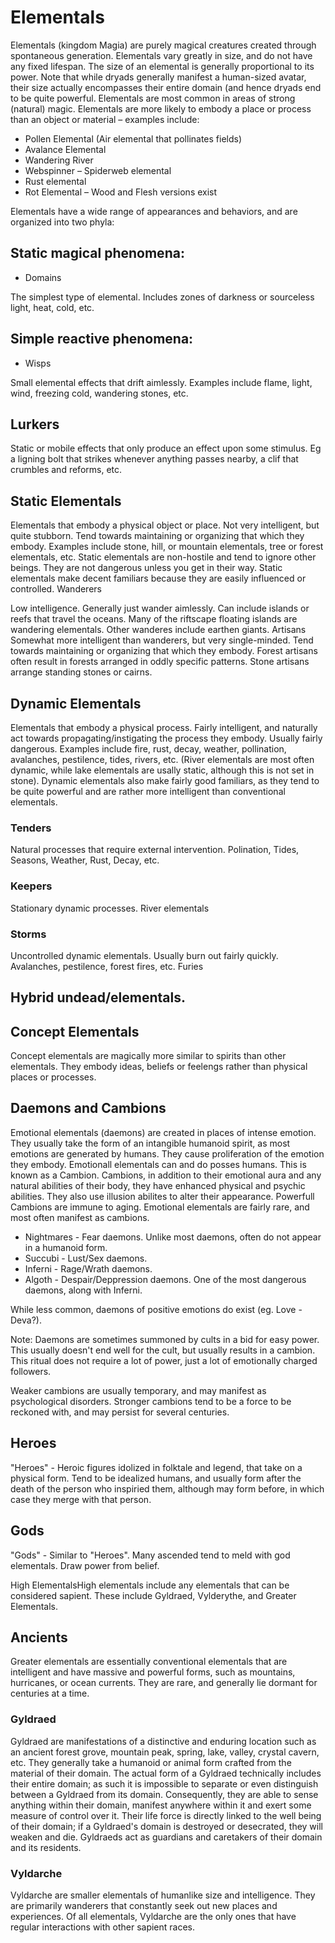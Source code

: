# Elementals

Elementals (kingdom Magia) are purely magical creatures created through spontaneous generation. Elementals vary greatly in size, and do not have any fixed lifespan.
The size of an elemental is generally proportional to its power. Note that while dryads generally manifest a human-sized avatar, their size actually encompasses their entire domain (and hence dryads end to be quite powerful.
Elementals are most common in areas of strong (natural) magic. Elementals are more likely to embody a place or process than an object or material – examples include:
* Pollen Elemental (Air elemental that pollinates fields)
* Avalance Elemental
* Wandering River
* Webspinner – Spiderweb elemental
* Rust elemental
* Rot Elemental – Wood and Flesh versions exist

Elementals have a wide range of appearances and behaviors, and are organized into two phyla:

## Static magical phenomena:

* Domains

The simplest type of elemental. Includes zones of darkness or sourceless light, heat, cold, etc.

## Simple reactive phenomena:

* Wisps

Small elemental effects that drift aimlessly. Examples include flame, light, wind, freezing cold, wandering stones, etc.

## Lurkers

Static or mobile effects that only produce an effect upon some
stimulus. Eg a ligning bolt that strikes whenever anything passes
nearby, a clif that crumbles and reforms, etc.

## Static Elementals

Elementals that embody a physical object or place. Not very
intelligent, but quite stubborn. Tend towards maintaining or organizing
that which they embody. Examples include stone, hill, or mountain
elementals, tree or forest elementals, etc.
Static elementals are non-hostile and tend to ignore other beings. They
are not dangerous unless you get in their way. Static elementals
make decent familiars because they are easily influenced or controlled.
Wanderers

Low intelligence. Generally just wander aimlessly.
Can include islands or reefs that travel the oceans. Many of the
riftscape floating islands are wandering elementals. Other wanderes
include earthen giants.
Artisans
Somewhat more intelligent than wanderers, but very single-minded.
Tend towards maintaining or organizing
that which they embody. Forest artisans often result in forests
arranged in oddly specific patterns. Stone artisans arrange standing
stones or cairns. 

## Dynamic Elementals

Elementals that embody a physical process. Fairly intelligent, and
naturally act towards propagating/instigating the process they embody.
Usually fairly dangerous. Examples include fire, rust, decay, weather,
pollination, avalanches, pestilence, tides, rivers, etc. (River
elementals are most often dynamic, while lake elementals are usally
static, although this is not set in stone).
Dynamic elementals also make fairly good familiars, as they tend to be
quite powerful and are rather more intelligent than conventional
elementals.

### Tenders

Natural processes that require external intervention. Polination, Tides, Seasons, Weather, Rust, Decay, etc.

### Keepers

Stationary dynamic processes. River elementals

### Storms

Uncontrolled dynamic elementals. Usually burn out fairly quickly. Avalanches, pestilence, forest fires, etc. 
Furies

## Hybrid undead/elementals.

## Concept Elementals

Concept elementals are magically more similar to spirits than other
elementals. They embody ideas, beliefs or feelengs rather than physical
places or processes.

## Daemons and Cambions

Emotional elementals (daemons) are created in places of intense
emotion. They usually take the form of an intangible humanoid spirit,
as most emotions are generated by humans. They cause proliferation of
the emotion they embody. Emotionall elementals can and do posses
humans. This is known as a Cambion. Cambions, in addition to their
emotional aura and any natural abilities of their body, they have
enhanced physical and psychic abilities. They also use illusion
abilites to alter their appearance. Powerfull Cambions are immune to
aging. 
Emotional elementals are fairly rare, and most often manifest as cambions.

  * Nightmares - Fear daemons. Unlike most daemons, often do not appear in a humanoid form.
  * Succubi - Lust/Sex daemons.  
  * Inferni - Rage/Wrath daemons.
  * Algoth - Despair/Deppression daemons. One of the most dangerous daemons, along with Inferni.

While less common, daemons of positive emotions do exist (eg. Love - Deva?).

Note: Daemons are sometimes summoned by cults in a bid for easy power.
This usually doesn't end well for the cult, but usually results in a
cambion. This ritual does not require a lot of power, just a
lot of emotionally charged followers.

Weaker cambions are usually temporary, and may manifest as
psychological disorders. Stronger cambions tend to be a force to be
reckoned with, and may persist for several centuries.

## Heroes

"Heroes" - Heroic figures idolized in folktale and legend, that take on
a physical form. Tend to be idealized humans, and usually form after
the death of the person who inspiried them, although may form before,
in which case they merge with that person.

## Gods

"Gods" - Similar to "Heroes". Many ascended tend to meld with god elementals. Draw power from belief.

High ElementalsHigh elementals include any elementals that can be considered sapient.
These include Gyldraed, Vylderythe, and Greater Elementals.

## Ancients

Greater elementals are essentially conventional elementals that are
intelligent and have massive and powerful forms, such as mountains,
hurricanes, or ocean currents. They are rare, and generally lie dormant
for centuries at a time.

### Gyldraed

Gyldraed are manifestations of a distinctive and enduring location such
as an ancient forest grove, mountain peak, spring, lake, valley,
crystal cavern, etc. They generally take a humanoid or animal form
crafted from the material of their domain. The actual form of a
Gyldraed technically includes their entire domain; as such it is
impossible to separate or even distinguish between a Gyldraed from its
domain. Consequently, they are able to sense anything within their
domain, manifest anywhere within it and exert some measure of control
over it. Their life force is directly linked to the well being of their
domain; if a Gyldraed's domain is destroyed or desecrated, they will
weaken and die. Gyldraeds act as guardians and caretakers of their
domain and its residents.

### Vyldarche

Vyldarche are smaller elementals of humanlike size and intelligence.
They are primarily wanderers that constantly seek out new places and
experiences. Of all elementals, Vyldarche are the only ones that have
regular interactions with other sapient races.

